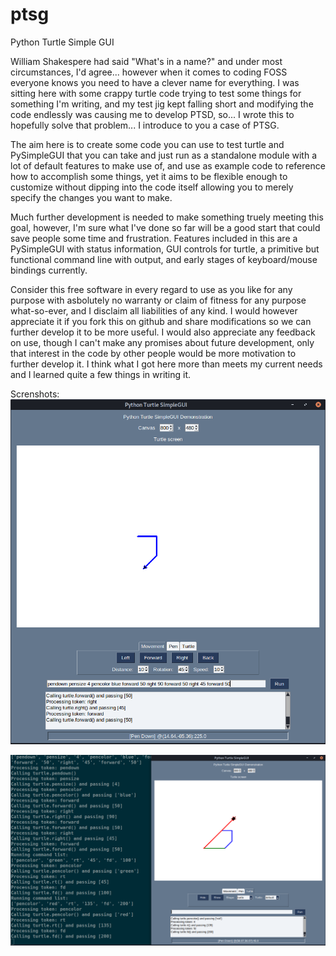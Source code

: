 # ptsg
Python Turtle Simple GUI

William Shakespere had said "What's in a name?" and under most circumstances, I'd agree... however when it comes to coding FOSS everyone knows you need to have a clever name for everything. I was sitting here with some crappy turtle code trying to test some things for something I'm writing, and my test jig kept falling short and modifying the code endlessly was causing me to develop PTSD, so... I wrote this to hopefully solve that problem... I introduce to you a case of PTSG.

The aim here is to create some code you can use to test turtle and PySimpleGUI that you can take and just run as a standalone module with a lot of default features to make use of, and use as example code to reference how to accomplish some things, yet it aims to be flexible enough to customize without dipping into the code itself allowing you to merely specify the changes you want to make. 

Much further development is needed to make something truely meeting this goal, however, I'm sure what I've done so far will be a good start that could save people some time and frustration. Features included in this are a PySimpleGUI with status information, GUI controls for turtle, a primitive but functional command line with output, and early stages of keyboard/mouse bindings currently.

Consider this free software in every regard to use as you like for any purpose with asbolutely no warranty or claim of fitness for any purpose what-so-ever, and I disclaim all liabilities of any kind. I would however appreciate it if you fork this on github and share modifications so we can further develop it to be more useful. I would also appreciate any feedback on use, though I can't make any promises about future development, only that interest in the code by other people would be more motivation to further develop it. I think what I got here more than meets my current needs and I learned quite a few things in writing it.

Screnshots:
![PTSG](ptsg.png?raw=true "PTSG")

![PTSG run from terminal](ptsg-terminal.png?raw=true "PTSG run from the terminal")
